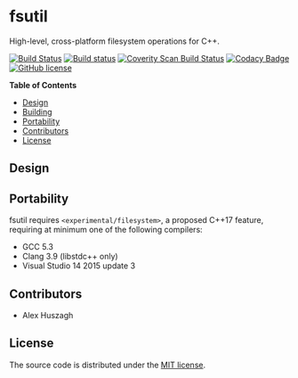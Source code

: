 fsutil
======

High-level, cross-platform filesystem operations for C++.

[![Build Status](https://travis-ci.org/Alexhuszagh/fsutil.svg?branch=master)](https://travis-ci.org/Alexhuszagh/fsutil)
[![Build status](https://ci.appveyor.com/api/projects/status/4fo9csmpuyugvg0o?svg=true)](https://ci.appveyor.com/project/Alexhuszagh/fsutil)
[![Coverity Scan Build Status](https://scan.coverity.com/projects/12982/badge.svg)](https://scan.coverity.com/projects/alexhuszagh-fsutil)
[![Codacy Badge](https://api.codacy.com/project/badge/Grade/b75c01180aa14168b0baec9d77dca0ea)](https://www.codacy.com/app/Alexhuszagh/fsutil?utm_source=github.com&amp;utm_medium=referral&amp;utm_content=Alexhuszagh/fsutil&amp;utm_campaign=Badge_Grade)
[![GitHub license](https://img.shields.io/badge/license-MIT-blue.svg)](https://raw.githubusercontent.com/nlohmann/json/master/LICENSE.MIT)

**Table of Contents**

- [Design](#design)
- [Building](#building)
- [Portability](#portability)
- [Contributors](#contributors)
- [License](#license)

## Design

## Portability

fsutil requires `<experimental/filesystem>`, a proposed C++17 feature, requiring at minimum one of the following compilers:

- GCC 5.3
- Clang 3.9 (libstdc++ only)
- Visual Studio 14 2015 update 3

## Contributors

- Alex Huszagh

## License

The source code is distributed under the [MIT license](LICENSE.md).
